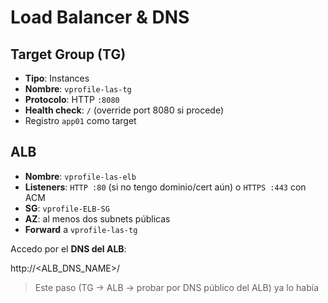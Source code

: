 # Load Balancer & DNS

## Target Group (TG)
- **Tipo**: Instances
- **Nombre**: `vprofile-las-tg`
- **Protocolo**: HTTP `:8080`
- **Health check**: `/` (override port 8080 si procede)
- Registro `app01` como target

## ALB
- **Nombre**: `vprofile-las-elb`
- **Listeners**: `HTTP :80` (si no tengo dominio/cert aún) o `HTTPS :443` con ACM
- **SG**: `vprofile-ELB-SG`
- **AZ**: al menos dos subnets públicas
- **Forward** a `vprofile-las-tg`

Accedo por el **DNS del ALB**:

http://<ALB_DNS_NAME>/

> Este paso (TG → ALB → probar por DNS público del ALB) ya lo había 